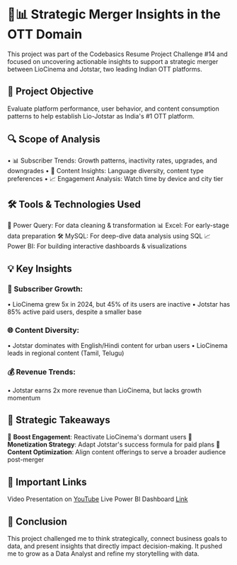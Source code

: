 # 🎥📊 Strategic Merger Insights in the OTT Domain
This project was part of the Codebasics Resume Project Challenge #14 and focused on uncovering actionable insights to support a strategic merger between LioCinema and Jotstar, two leading Indian OTT platforms.

## 🚀 Project Objective
Evaluate platform performance, user behavior, and content consumption patterns to help establish Lio-Jotstar as India's #1 OTT platform.

## 🔍 Scope of Analysis
• 📊 Subscriber Trends: Growth patterns, inactivity rates, upgrades, and downgrades
• 🎥 Content Insights: Language diversity, content type preferences
• 📈 Engagement Analysis: Watch time by device and city tier

## 🛠 Tools & Technologies Used
🧹 Power Query: For data cleaning & transformation
📊 Excel: For early-stage data preparation
🛠 MySQL: For deep-dive data analysis using SQL
📈 Power BI: For building interactive dashboards & visualizations

## 💡 Key Insights
### 🔼 Subscriber Growth:
• LioCinema grew 5x in 2024, but 45% of its users are inactive
• Jotstar has 85% active paid users, despite a smaller base

### 🌐 Content Diversity:
• Jotstar dominates with English/Hindi content for urban users
• LioCinema leads in regional content (Tamil, Telugu)

### 💰 Revenue Trends:
• Jotstar earns 2x more revenue than LioCinema, but lacks growth momentum

## 🌟 Strategic Takeaways
🔁 **Boost Engagement**: Reactivate LioCinema's dormant users
💸 **Monetization Strategy**: Adapt Jotstar's success formula for paid plans
🎯 **Content Optimization**: Align content offerings to serve a broader audience post-merger

## 🔗 Important Links
Video Presentation on [YouTube](https://www.youtube.com/watch?v=tOyXRsv8Aa0)
Live Power BI Dashboard [Link](https://app.powerbi.com/view?r=eyJrIjoiZjA0OGJhODAtYzJlYi00YmRlLThkYjAtMGRiZmE0NzgxNDc5IiwidCI6ImM2ZTU0OWIzLTVmNDUtNDAzMi1hYWU5LWQ0MjQ0ZGM1YjJjNCJ9)

## 📌 Conclusion
This project challenged me to think strategically, connect business goals to data, and present insights that directly impact decision-making. It pushed me to grow as a Data Analyst and refine my storytelling with data.

